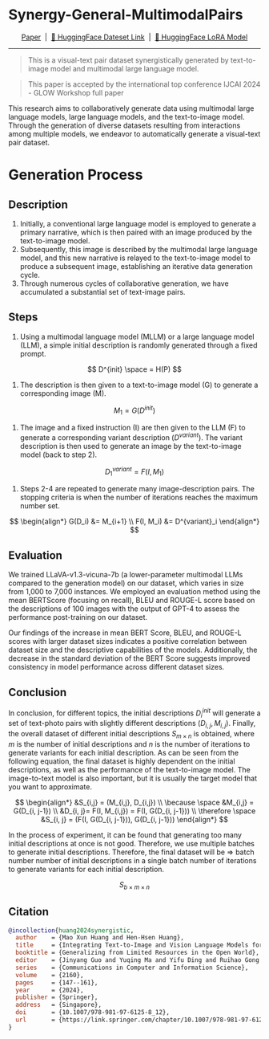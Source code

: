 # Synergy-General-MultimodalPairs

<div style="text-align: center;">
    <a href="https://link.springer.com/chapter/10.1007/978-981-97-6125-8_12">Paper</a> &nbsp;|&nbsp; 
    <a href="https://huggingface.co/datasets/MaoXun/Synergy-General-MultimodalPairs">🤗 HuggingFace Dateset Link</a> &nbsp;|&nbsp;
    <a href="https://huggingface.co/MaoXun/llava-lora-7-20-10-5-vicuna-7b-v1.3">🤗 HuggingFace LoRA Model</a>
</div>

---

> This is a visual-text pair dataset synergistically generated by text-to-image model and multimodal large language model.

> This paper is accepted by the international top conference IJCAI 2024 - GLOW Workshop full paper

This research aims to collaboratively generate data using multimodal large language models, large language models, and the text-to-image model. Through the generation of diverse datasets resulting from interactions among multiple models, we endeavor to automatically generate a visual-text pair dataset.

# Generation Process
## Description
1. Initially, a conventional large language model is employed to generate a primary narrative, which is then paired with an image produced by the text-to-image model. 
2. Subsequently, this image is described by the multimodal large language model, and this new narrative is relayed to the text-to-image model to produce a subsequent image, establishing an iterative data generation cycle. 
3. Through numerous cycles of collaborative generation, we have accumulated a substantial set of text-image pairs.

## Steps
1. Using a multimodal language model (MLLM) or a large language model (LLM), a simple initial description is randomly generated through a fixed prompt.
   
$$ D^{init} \space = H(P) $$

1. The description is then given to a text-to-image model (G) to generate a corresponding image (M).
   
$$ M_1 = G(D^{init}) $$

1. The image and a fixed instruction (I) are then given to the LLM (F) to generate a corresponding variant description ($D^{variant}$). The variant description is then used to generate an image by the text-to-image model (back to step 2).
   
$$ D^{variant}_1 = F(I, M_1) $$

1. Steps 2-4 are repeated to generate many image-description pairs. The stopping criteria is when the number of iterations reaches the maximum number set.
   
$$ \begin{align*} 
    G(D_i) &= M_{i+1} \\
    F(I, M_i) &= D^{variant}_i 
\end{align*} $$

## Evaluation
We trained LLaVA-v1.3-vicuna-7b (a lower-parameter multimodal LLMs compared to the generation model) on our dataset, which varies in size from 1,000 to 7,000 instances. We employed an evaluation method using the mean BERTScore (focusing on recall), BLEU and ROUGE-L score based on the descriptions of 100 images with the output of GPT-4 to assess the performance post-training on our dataset. 

Our findings of the increase in mean BERT Score, BLEU, and ROUGE-L scores with larger dataset sizes indicates a positive correlation between dataset size and the descriptive capabilities of the models. Additionally, the decrease in the standard deviation of the BERT Score suggests improved consistency in model performance across different dataset sizes. 

## Conclusion
In conclusion, for different topics, the initial descriptions $D_i^{init}$ will generate a set of text-photo pairs with slightly different descriptions ($D_{i,j}, M_{i,j}$). Finally, the overall dataset of different initial descriptions $S_{m\times n}$ is obtained, where $m$ is the number of initial descriptions and $n$ is the number of iterations to generate variants for each initial description. As can be seen from the following equation, the final dataset is highly dependent on the initial descriptions, as well as the performance of the text-to-image model. The image-to-text model is also important, but it is usually the target model that you want to approximate.

$$ \begin{align*} 
&S_{i,j} = (M_{i,j}, D_{i,j}) \\
\because \space &M_{i,j} = G(D_{i, j-1}) \\
&D_{i, j}= F(I, M_{i,j}) = F(I, G(D_{i, j-1})) \\
\therefore \space &S_{i, j} = (F(I, G(D_{i, j-1})), G(D_{i, j-1}))
\end{align*} $$

In the process of experiment, it can be found that generating too many initial descriptions at once is not good. Therefore, we use multiple batches to generate initial descriptions. Therefore, the final dataset will be ⇒ batch number number of initial descriptions in a single batch number of iterations to generate variants for each initial description.

$$S_{b \times m \times n}$$

## Citation

```bibtex
@incollection{huang2024synergistic,
  author    = {Mao Xun Huang and Hen-Hsen Huang},
  title     = {Integrating Text-to-Image and Vision Language Models for Synergistic Dataset Generation: The Creation of Synergy-General-Multimodal Pairs},
  booktitle = {Generalizing from Limited Resources in the Open World},
  editor    = {Jinyang Guo and Yuqing Ma and Yifu Ding and Ruihao Gong and Xingyu Zheng and Changyi He and Yantao Lu and Xianglong Liu},
  series    = {Communications in Computer and Information Science},
  volume    = {2160},
  pages     = {147--161},
  year      = {2024},
  publisher = {Springer},
  address   = {Singapore},
  doi       = {10.1007/978-981-97-6125-8_12},
  url       = {https://link.springer.com/chapter/10.1007/978-981-97-6125-8_12}
}
```
